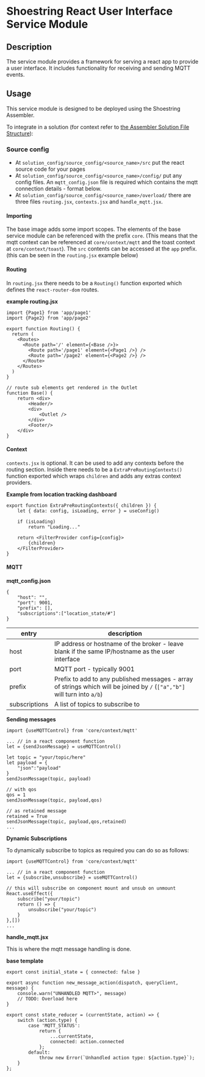 # Shoestring React User Interface Service Module
## Description
The service module provides a framework for serving a react app to provide a user interface. It includes functionality for receiving and sending MQTT events.

## Usage
This service module is designed to be deployed using the Shoestring Assembler.

To integrate in a solution (for context refer to [the Assembler Solution File Structure](https://github.com/DigitalShoestringSolutions/shoestring_assembler/blob/main/docs/file_structure.md)):

### Source config
* At `solution_config/source_config/<source_name>/src` put the react source code for your pages
* At `solution_config/source_config/<source_name>/config/` put any config files. An `mqtt_config.json` file is required which contains the mqtt connection details - format below.
* At `solution_config/source_config/<source_name>/overload/` there are three files `routing.jsx`, `contexts.jsx` and `handle_mqtt.jsx`.

#### Importing
The base image adds some import scopes.
The elements of the base service module can be referenced with the prefix `core`. (This means that the mqtt context can be referenced at `core/context/mqtt` and the toast context at `core/context/toast`). The `src` contents can be accessed at the `app` prefix. (this can be seen in the `routing.jsx` example below)

#### Routing

In `routing.jsx` there needs to be a `Routing()` function exported which defines the `react-router-dom` routes.

**example routing.jsx**
```
import {Page1} from 'app/page1'
import {Page2} from 'app/page2'

export function Routing() {
  return (
    <Routes>
      <Route path='/' element={<Base />}>
        <Route path='/page1' element={<Page1 />} />
        <Route path='/page2' element={<Page2 />} />
      </Route>
    </Routes>
  )
}

// route sub elements get rendered in the Outlet
function Base() {
    return <div>
        <Header/>
        <div>
            <Outlet />
        </div>
        <Footer/>
    </div>
}
```

#### Context

`contexts.jsx` is optional. It can be used to add any contexts before the routing section. Inside there needs to be a `ExtraPreRoutingContexts()` function exported which wraps `children` and adds any extras context providers.

**Example from location tracking dashboard**
```
export function ExtraPreRoutingContexts({ children }) {
    let { data: config, isLoading, error } = useConfig()

    if (isLoading)
        return "Loading..."
    
    return <FilterProvider config={config}>
        {children}
    </FilterProvider>
}
```

#### MQTT 

**mqtt_config.json**
```
{
    "host": "",
    "port": 9001,
    "prefix": [],
    "subscriptions":["location_state/#"]
}
```
| entry | description |
|---|---|
|host|IP address or hostname of the broker - leave blank if the same IP/hostname as the user interface|
|port|MQTT port - typically 9001|
|prefix|Prefix to add to any published messages - array of strings which will be joined by `/` (`["a","b"]` will turn into `a/b`)|
|subscriptions| A list of topics to subscribe to|

**Sending messages**
```
import {useMQTTControl} from 'core/context/mqtt'

... // in a react component function
let = {sendJsonMessage} = useMQTTControl()

let topic = "your/topic/here"
let payload = {
    "json":"payload"
}
sendJsonMessage(topic, payload)

// with qos
qos = 1
sendJsonMessage(topic, payload,qos)

// as retained message
retained = True
sendJsonMessage(topic, payload,qos,retained)
...
```

**Dynamic Subscriptions**


To dynamically subscribe to topics as required you can do so as follows:

```
import {useMQTTControl} from 'core/context/mqtt'

... // in a react component function
let = {subscribe,unsubscribe} = useMQTTControl()

// this will subscribe on component mount and unsub on unmount
React.useEffect({
    subscribe("your/topic")
    return () => {
        unsubscribe("your/topic")
    }
},[])
...
```

**handle_mqtt.jsx**

This is where the mqtt message handling is done.

**base template**
```
export const initial_state = { connected: false }

export async function new_message_action(dispatch, queryClient, message) {
    console.warn("UNHANDLED MQTT>", message)
    // TODO: Overload here
}

export const state_reducer = (currentState, action) => {
    switch (action.type) {
        case 'MQTT_STATUS':
            return {
                ...currentState,
                connected: action.connected
            };
        default:
            throw new Error(`Unhandled action type: ${action.type}`);
    }
};
```